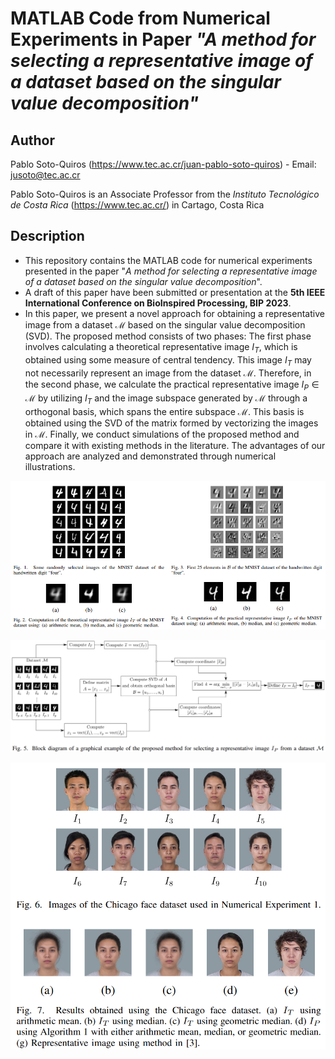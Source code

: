 # MATLAB Code from Numerical Experiments in Paper *"A method for selecting a representative image of a dataset based on the singular value decomposition"*

## Author

Pablo Soto-Quiros (https://www.tec.ac.cr/juan-pablo-soto-quiros) - Email: jusoto@tec.ac.cr

Pablo Soto-Quiros is an Associate Professor from the *Instituto Tecnológico de Costa Rica* (https://www.tec.ac.cr/) in Cartago, Costa Rica


## Description

* This repository contains the MATLAB code for numerical experiments presented in the paper "*A method for selecting a representative image of a dataset based on the singular value decomposition*". 
* A draft of this paper have been submitted or presentation at the **5th IEEE International Conference on BioInspired Processing, BIP 2023**. 
* In this paper, we present a novel approach for obtaining a representative image from a dataset  $\mathcal{M}$ based on the singular value decomposition (SVD). The proposed method consists of two phases: The first phase involves calculating a theoretical representative image $I_T$, which is obtained using some measure of central tendency. This image $I_T$ may not necessarily represent an image from the dataset $\mathcal{M}$. Therefore, in the second phase, we calculate the practical representative image $I_P\in\mathcal{M}$ by utilizing $I_T$ and the image subspace generated by $\mathcal{M}$ through a orthogonal basis, which spans the entire subspace $\mathcal{M}$. This basis is obtained using the SVD of the matrix formed by vectorizing the images in $\mathcal{M}$. Finally, we conduct simulations of the proposed method and compare it with existing methods in the literature.  The advantages of our approach are analyzed and demonstrated through numerical illustrations.

<p align="center"><img width="1200" src="https://github.com/jusotoTEC/reprImgSVD/blob/main/img/img1.png"></p>

<p align="center"><img width="1200" src="https://github.com/jusotoTEC/reprImgSVD/blob/main/img/img3.png"></p>
  
<p align="center"><img width="600" src="https://github.com/jusotoTEC/reprImgSVD/blob/main/img/img2.png"></p>


